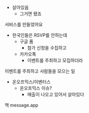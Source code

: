- 살아있음
	- 그거면 됐죠


서비스를 만들었어요
- 한국인들은 RSVP를 안하는데
	- 구글 폼
		- 참가 신청을 수집하고
	- 카카오톡
		- 이벤트를 주최하고 모집하더라

이벤트를 주최하고 사람들을 모으는 일

- 온오프믹스/이벤터스
	- 온오프믹스 이슈?
		- 매출이 나오고 있어서 살아있다

맥 message.app
